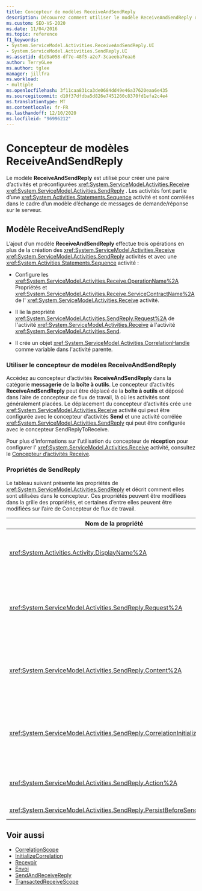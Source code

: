 ```yaml
---
title: Concepteur de modèles ReceiveAndSendReply
description: Découvrez comment utiliser le modèle ReceiveAndSendReply dans Concepteur de flux de travail pour créer une paire d’activités Receive et SendReply préconfigurées.
ms.custom: SEO-VS-2020
ms.date: 11/04/2016
ms.topic: reference
f1_keywords:
- System.ServiceModel.Activities.ReceiveAndSendReply.UI
- System.ServiceModel.Activities.SendReply.UI
ms.assetid: d1d9a058-df7e-48f5-a2e7-3caeeba7eaa6
author: TerryGLee
ms.author: tglee
manager: jillfra
ms.workload:
- multiple
ms.openlocfilehash: 3f11caa831ca3de0684dd49e46a37620eaa6e435
ms.sourcegitcommit: d10f37dfdba5d826e7451260c8370fd1efa2c4e4
ms.translationtype: MT
ms.contentlocale: fr-FR
ms.lasthandoff: 12/10/2020
ms.locfileid: "96996212"
---
```

# <a name="receiveandsendreply-template-designer"></a>Concepteur de modèles ReceiveAndSendReply

Le modèle **ReceiveAndSendReply** est utilisé pour créer une paire d’activités et préconfigurées <xref:System.ServiceModel.Activities.Receive> <xref:System.ServiceModel.Activities.SendReply> . Les activités font partie d’une <xref:System.Activities.Statements.Sequence> activité et sont corrélées dans le cadre d’un modèle d’échange de messages de demande/réponse sur le serveur.

## <a name="the-receiveandsendreply-template"></a>Modèle ReceiveAndSendReply

L’ajout d’un modèle **ReceiveAndSendReply** effectue trois opérations en plus de la création des <xref:System.ServiceModel.Activities.Receive> <xref:System.ServiceModel.Activities.SendReply> activités et avec une <xref:System.Activities.Statements.Sequence> activité :

- Configure les <xref:System.ServiceModel.Activities.Receive.OperationName%2A> Propriétés et <xref:System.ServiceModel.Activities.Receive.ServiceContractName%2A> de l' <xref:System.ServiceModel.Activities.Receive> activité.

- Il lie la propriété <xref:System.ServiceModel.Activities.SendReply.Request%2A> de l'activité <xref:System.ServiceModel.Activities.Receive> à l'activité <xref:System.ServiceModel.Activities.Send>.

- Il crée un objet <xref:System.ServiceModel.Activities.CorrelationHandle> comme variable dans l'activité parente.

### <a name="use-the-receiveandsendreply-template-designer"></a>Utiliser le concepteur de modèles ReceiveAndSendReply

Accédez au concepteur d’activités **ReceiveAndSendReply** dans la catégorie **messagerie** de la **boîte à outils**. Le concepteur d’activités **ReceiveAndSendReply** peut être déplacé de la **boîte à outils** et déposé dans l’aire de concepteur de flux de travail, là où les activités sont généralement placées. Le déplacement du concepteur d’activités crée une <xref:System.ServiceModel.Activities.Receive> activité qui peut être configurée avec le concepteur d’activités **Send** et une activité corrélée <xref:System.ServiceModel.Activities.SendReply> qui peut être configurée avec le concepteur SendReplyToReceive.

Pour plus d’informations sur l’utilisation du concepteur de **réception** pour configurer l' <xref:System.ServiceModel.Activities.Receive> activité, consultez le [Concepteur d’activités Receive](../workflow-designer/receive-activity-designer.md).

### <a name="properties-of-sendreply"></a>Propriétés de SendReply

Le tableau suivant présente les propriétés de <xref:System.ServiceModel.Activities.SendReply> et décrit comment elles sont utilisées dans le concepteur. Ces propriétés peuvent être modifiées dans la grille des propriétés, et certaines d’entre elles peuvent être modifiées sur l’aire de Concepteur de flux de travail.

| Nom de la propriété | Obligatoire | Usage |
|-|----------|-|
| <xref:System.Activities.Activity.DisplayName%2A> | False | Nom convivial facultatif de l'activité <xref:System.ServiceModel.Activities.SendReply>. La valeur par défaut est SendReplyToReceive.<br /><br /> Bien que l’utilisation d’une valeur non définie par défaut pour l’option convivial <xref:System.Activities.Activity.DisplayName%2A> ne soit pas strictement obligatoire, il est préférable d’utiliser une telle valeur. |
| <xref:System.ServiceModel.Activities.SendReply.Request%2A> | True | Référence à l'activité <xref:System.ServiceModel.Activities.Receive> associée à cette activité <xref:System.ServiceModel.Activities.SendReply>. Cette propriété ne doit pas être **null**. <xref:System.ServiceModel.Activities.Receive><xref:System.ServiceModel.Activities.SendReply>les activités et sont utilisées ensemble sur le serveur pour modéliser un modèle de messagerie de demande/réponse. Cette propriété spécifie l'activité <xref:System.ServiceModel.Activities.Send> qui est associée. Dans le concepteur, vous ne pouvez pas modifier cette propriété, car elle est automatiquement liée à l' <xref:System.ServiceModel.Activities.Send> activité à partir de laquelle vous avez créé l' <xref:System.ServiceModel.Activities.SendReply> activité. |
| <xref:System.ServiceModel.Activities.SendReply.Content%2A> | False | Spécifie le contenu du message ou du paramètre à recevoir. Il peut s'agir d'une activité <xref:System.ServiceModel.Activities.ReceiveMessageContent> ou d'une activité <xref:System.ServiceModel.Activities.ReceiveParametersContent>. Modifiez cette propriété en cliquant sur le bouton de sélection en regard du champ **contenu** dans la grille des propriétés, ou en cliquant sur le bouton **définir** en regard de l’étiquette **contenu** dans l’aire du concepteur d’activités **Receive** . Les deux affichent la boîte de dialogue **définition du contenu** . Pour plus d’informations sur l’utilisation de cette zone, consultez la rubrique de la boîte de [dialogue Définition du contenu](../workflow-designer/content-definition-dialog-box.md) . |
| <xref:System.ServiceModel.Activities.SendReply.CorrelationInitializers%2A> | False | Spécifie la collection d’objets <xref:System.ServiceModel.Activities.CorrelationInitializer> initialisant plusieurs objets <xref:System.ServiceModel.Activities.CorrelationHandle> qui configurent cette activité <xref:System.ServiceModel.Activities.Receive> dans le workflow. Cliquez sur le bouton de sélection en regard de la <xref:System.ServiceModel.Activities.SendReply.CorrelationInitializers%2A> propriété dans la grille des propriétés pour ouvrir la boîte de dialogue **Ajouter des initialiseurs de corrélation** . Pour plus d’informations sur l’utilisation de cette zone, consultez la rubrique de la boîte de [dialogue Ajouter un CorrelationInitializers](../workflow-designer/add-correlationinitializers-dialog-box.md) . |
| <xref:System.ServiceModel.Activities.SendReply.Action%2A> | False | Spécifie l'en-tête Action header du message. S’il n’est pas défini explicitement, sa valeur par défaut est :<br /><br /> `https://tempuri.org/{service contract namespace}/{service contract name}/{operation name}` |
| <xref:System.ServiceModel.Activities.SendReply.PersistBeforeSend%2A> | False | Spécifie si l'instance de workflow doit être persistante avant que le message de réponse ne soit envoyé. La valeur par défaut est **false**. |

## <a name="see-also"></a>Voir aussi

- [CorrelationScope](../workflow-designer/correlationscope-activity-designer.md)
- [InitializeCorrelation](../workflow-designer/initializecorrelation-activity-designer.md)
- [Recevoir](../workflow-designer/receive-activity-designer.md)
- [Envoi](../workflow-designer/send-activity-designer.md)
- [SendAndReceiveReply](../workflow-designer/sendandreceivereply-template-designer.md)
- [TransactedReceiveScope](../workflow-designer/transactedreceivescope-activity-designer.md)